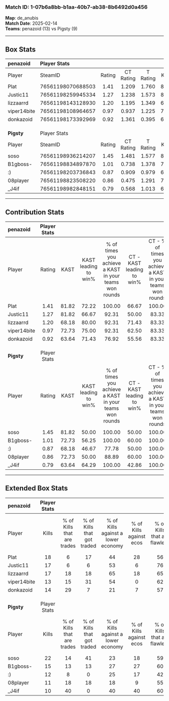 ### Match ID: 1-07b6a8bb-b1aa-40b7-ab38-8b6492d0a456  
**Map**: de_anubis  
**Match Date**: 2025-02-14  
**Teams**: penazoid (13) vs Pigsty (9)  

---  

## Box Stats  

| **penazoid** | Player Stats      |        |           |          |       |       |       |         |        |      |     |
| :- | :- | :-: | :-: | :-: | :-: | :-: | :-: | :-: | :-: | :-: | :-: |
| Player       | SteamID           | Rating | CT Rating | T Rating | KAST  |  ADR  | Kills | Assists | Deaths | K/D  | HS% |
| Plat         | 76561198070688503 |  1.41  |   1.209   |  1.760   | 81.82 | 88.7  |  18   |    6    |   11   | 1.64 | 38  |
| Justic11     | 76561198259945334 |  1.27  |   1.238   |  1.573   | 81.82 | 76.5  |  17   |    8    |   14   | 1.21 | 29  |
| lizzaarrd    | 76561198143128930 |  1.20  |   1.195   |  1.349   | 68.18 | 85.8  |  17   |    4    |   13   | 1.31 | 64  |
| viper14bite  | 76561198108964657 |  0.97  |   0.937   |  1.225   | 72.73 | 64.6  |  13   |    5    |   15   | 0.87 | 46  |
| donkazoid    | 76561198173392969 |  0.92  |   1.361   |  0.395   | 63.64 | 71.7  |  14   |    6    |   17   | 0.82 | 28  |
|              |                   |        |           |          |       |       |       |         |        |      |     |
|              |                   |        |           |          |       |       |       |         |        |      |     |
|              |                   |        |           |          |       |       |       |         |        |      |     |
| **Pigsty**   | Player Stats      |        |           |          |       |       |       |         |        |      |     |
| Player       | SteamID           | Rating | CT Rating | T Rating | KAST  |  ADR  | Kills | Assists | Deaths | K/D  | HS% |
| soso         | 76561198936214207 |  1.45  |   1.481   |  1.577   | 81.82 | 100.3 |  22   |    4    |   17   | 1.29 | 81  |
| B1gboss-     | 76561198834897870 |  1.01  |   0.738   |  1.378   | 72.73 | 63.3  |  15   |    3    |   16   | 0.94 | 33  |
| :)           | 76561198203736843 |  0.87  |   0.909   |  0.979   | 68.18 | 71.4  |  12   |    6    |   17   | 0.71 | 41  |
| 08player     | 76561198823508220 |  0.86  |   0.475   |  1.291   | 72.73 | 60.7  |  11   |    6    |   16   | 0.69 | 36  |
| _J4if        | 76561198982848151 |  0.79  |   0.568   |  1.013   | 63.64 | 52.9  |  10   |    3    |   13   | 0.77 | 50  |
---  

## Contribution Stats  

| **penazoid** | Player Stats |       |                      |                                                        |                           |                                                             |                          |                                                            |
| :- | :-: | :-: | :-: | :-: | :-: | :-: | :-: | :-: |
| Player       |    Rating    | KAST  | KAST leading to win% | % of times you achieve a KAST in your teams won rounds | CT - KAST leading to win% | CT - % of times you achieve a KAST in your teams won rounds | T - KAST leading to win% | T - % of times you achieve a KAST in your teams won rounds |
| Plat         |     1.41     | 81.82 |        72.22         |                         100.00                         |           66.67           |                           100.00                            |          77.78           |                           100.00                           |
| Justic11     |     1.27     | 81.82 |        66.67         |                         92.31                          |           50.00           |                            83.33                            |          87.50           |                           100.00                           |
| lizzaarrd    |     1.20     | 68.18 |        80.00         |                         92.31                          |           71.43           |                            83.33                            |          87.50           |                           100.00                           |
| viper14bite  |     0.97     | 72.73 |        75.00         |                         92.31                          |           62.50           |                            83.33                            |          87.50           |                           100.00                           |
| donkazoid    |     0.92     | 63.64 |        71.43         |                         76.92                          |           55.56           |                            83.33                            |          100.00          |                           71.43                            |
|              |              |       |                      |                                                        |                           |                                                             |                          |                                                            |
|              |              |       |                      |                                                        |                           |                                                             |                          |                                                            |
|              |              |       |                      |                                                        |                           |                                                             |                          |                                                            |
| **Pigsty**   | Player Stats |       |                      |                                                        |                           |                                                             |                          |                                                            |
| Player       |    Rating    | KAST  | KAST leading to win% | % of times you achieve a KAST in your teams won rounds | CT - KAST leading to win% | CT - % of times you achieve a KAST in your teams won rounds | T - KAST leading to win% | T - % of times you achieve a KAST in your teams won rounds |
| soso         |     1.45     | 81.82 |        50.00         |                         100.00                         |           50.00           |                           100.00                            |          50.00           |                           100.00                           |
| B1gboss-     |     1.01     | 72.73 |        56.25         |                         100.00                         |           60.00           |                           100.00                            |          54.55           |                           100.00                           |
| :)           |     0.87     | 68.18 |        46.67         |                         77.78                          |           50.00           |                           100.00                            |          44.44           |                           66.67                            |
| 08player     |     0.86     | 72.73 |        50.00         |                         88.89                          |           60.00           |                           100.00                            |          45.45           |                           83.33                            |
| _J4if        |     0.79     | 63.64 |        64.29         |                         100.00                         |           42.86           |                           100.00                            |          85.71           |                           100.00                           |
---  

## Extended Box Stats  

| **penazoid** | Player Stats |                            |                            |                                    |                         |                              |                                 |        |                             |                                     |                          |                               |                            |
| :- | :-: | :-: | :-: | :-: | :-: | :-: | :-: | :-: | :-: | :-: | :-: | :-: | :-: |
| Player       |    Kills     | % of Kills that are trades | % of Kills that got traded | % of Kills against a lower economy | % of Kills against ecos | % of Kills that are flawless | % of Kills that are close duels | Deaths | % of Deaths that get traded | % of Deaths against a lower economy | % of Deaths against ecos | % of Deaths that are flawless | % of Deaths that are close |
| Plat         |      18      |             6              |             17             |                 44                 |           28            |              56              |               11                |   11   |             18              |                  9                  |            0             |              55               |             9              |
| Justic11     |      17      |             6              |             6              |                 53                 |            6            |              76              |                6                |   14   |             36              |                 14                  |            7             |              57               |             7              |
| lizzaarrd    |      17      |             18             |             18             |                 65                 |           18            |              65              |                6                |   13   |             15              |                  8                  |            0             |              46               |             8              |
| viper14bite  |      13      |             15             |             31             |                 54                 |            0            |              62              |                0                |   15   |             27              |                 20                  |            7             |              73               |             0              |
| donkazoid    |      14      |             29             |             7              |                 21                 |            7            |              57              |                0                |   17   |              0              |                 29                  |            6             |              47               |             6              |
|              |              |                            |                            |                                    |                         |                              |                                 |        |                             |                                     |                          |                               |                            |
|              |              |                            |                            |                                    |                         |                              |                                 |        |                             |                                     |                          |                               |                            |
|              |              |                            |                            |                                    |                         |                              |                                 |        |                             |                                     |                          |                               |                            |
| **Pigsty**   | Player Stats |                            |                            |                                    |                         |                              |                                 |        |                             |                                     |                          |                               |                            |
| Player       |    Kills     | % of Kills that are trades | % of Kills that got traded | % of Kills against a lower economy | % of Kills against ecos | % of Kills that are flawless | % of Kills that are close duels | Deaths | % of Deaths that get traded | % of Deaths against a lower economy | % of Deaths against ecos | % of Deaths that are flawless | % of Deaths that are close |
| soso         |      22      |             14             |             41             |                 23                 |           18            |              59              |                9                |   17   |             18              |                 18                  |            12            |              76               |             0              |
| B1gboss-     |      15      |             13             |             13             |                 27                 |           27            |              60              |                7                |   16   |             19              |                 13                  |            6             |              63               |             6              |
| :)           |      12      |             8              |             0              |                 25                 |           17            |              42              |                8                |   17   |             18              |                 12                  |            6             |              41               |             6              |
| 08player     |      11      |             18             |             18             |                 18                 |            9            |              55              |                0                |   16   |             13              |                 19                  |            13            |              75               |             6              |
| _J4if        |      10      |             40             |             0              |                 40                 |           40            |              60              |                0                |   13   |              8              |                  8                  |            0             |              62               |             8              |
